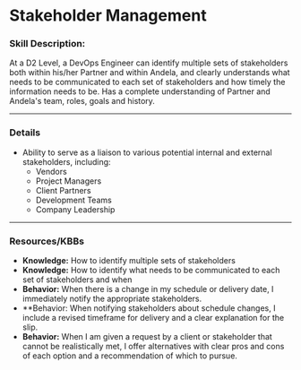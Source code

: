 # Stakeholder Management

### Skill Description: 
At a D2 Level, a DevOps Engineer can identify multiple sets of stakeholders both within his/her Partner and within Andela, and clearly understands what needs to be communicated to each set of stakeholders and how timely the information needs to be. Has a complete understanding of Partner and Andela's team, roles, goals and history.


---

### Details
- Ability to serve as a liaison to various potential internal and external stakeholders, including: 
  - Vendors
  - Project Managers
  - Client Partners
  - Development Teams
  - Company Leadership

---

### Resources/KBBs
- **Knowledge:** How to identify multiple sets of stakeholders
- **Knowledge:** How to identify what needs to be communicated to each set of stakeholders and when
- **Behavior:** When there is a change in my schedule or delivery date, I immediately notify the appropriate stakeholders. 
- **Behavior: When notifying stakeholders about schedule changes, I include a revised timeframe for delivery and a clear explanation for the slip. 
- **Behavior:** When I am given a request by a client or stakeholder that cannot be realistically met, I offer alternatives with clear pros and cons of each option and a recommendation of which to pursue. 
